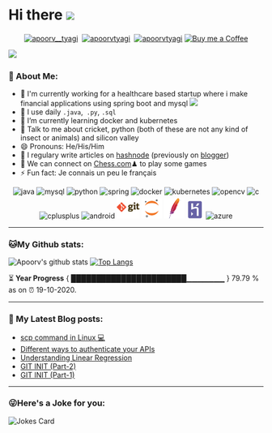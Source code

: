 # Hi there <img src="https://github.com/TheDudeThatCode/TheDudeThatCode/blob/master/Assets/Hi.gif" width="29px">
<p align="center">
<a href="https://twitter.com/apoorv__tyagi" target="blank"><img align="center" src="https://cdn.jsdelivr.net/npm/simple-icons@3.0.1/icons/twitter.svg" alt="apoorv__tyagi" height="20" width="20" /></a>&nbsp;
<a href="https://linkedin.com/in/apoorvtyagi" target="blank"><img align="center" src="https://cdn.jsdelivr.net/npm/simple-icons@3.0.1/icons/linkedin.svg" alt="apoorvtyagi" height="20" width="20" /></a>&nbsp;
<a href="https://hashnode.com/@apoorvtyagi" target="blank"><img align="center" src="https://cdn.jsdelivr.net/npm/simple-icons@3.0.1/icons/hashnode.svg" alt="apoorvtyagi" height="20" width="20" /></a>
<a href="https://www.buymeacoffee.com/apoorvtyagi"><img align="center" alt="Buy me a Coffee" width="22px" src="https://cdn.jsdelivr.net/npm/simple-icons@3.0.1/icons/buymeacoffee.svg" /></a>
</p>

![](https://camo.githubusercontent.com/992babdffd8c74a1502de375fbdf7e4d54773242/68747470733a2f2f6d656469612e67697068792e636f6d2f6d656469612f53576f536b4e36447854737a71494b4571762f67697068792e676966)

### 🤵 About Me:
- 🏦 I'm currently working for a healthcare based startup where i make financial applications using spring boot and mysql 
      <img src="https://media.giphy.com/media/WUlplcMpOCEmTGBtBW/giphy.gif" width="30">
- 🤔 I use daily ```.java```,``` .py```, ```.sql```
- 🌱 I’m currently learning docker and kubernetes
- 💬 Talk to me about cricket, python (both of these are not any kind of insect or animals) and silicon valley
- 😄 Pronouns: He/His/Him
- 📝 I regulary write articles on [hashnode](https://apoorvtyagi.tech/) (previously on [blogger](https://apoorvtyagi133.blogspot.com/))
- 👯 We can connect on [Chess.com](https://www.chess.com/member/sweetxcyanide)♟ to play some games
- ⚡ Fun fact: Je connais un peu le français

<p align="center">
<img src="https://devicons.github.io/devicon/devicon.git/icons/java/java-original-wordmark.svg" alt="java" width="55" height="55"/> 
<img src="https://devicons.github.io/devicon/devicon.git/icons/mysql/mysql-original-wordmark.svg" alt="mysql" width="55" height="60"/> 
<img src="https://devicons.github.io/devicon/devicon.git/icons/python/python-original-wordmark.svg" alt="python" width="60" height="60"/>
<img src="https://www.vectorlogo.zone/logos/springio/springio-icon.svg" alt="spring" width="35" height="35"/>
<img src="https://devicons.github.io/devicon/devicon.git/icons/docker/docker-original-wordmark.svg" alt="docker" width="45" height="40"/> 
<img src="https://www.vectorlogo.zone/logos/kubernetes/kubernetes-icon.svg" alt="kubernetes" width="40" height="40"/>
<img src="https://www.vectorlogo.zone/logos/opencv/opencv-icon.svg" alt="opencv" width="40" height="40"/> 
<img src="https://devicons.github.io/devicon/devicon.git/icons/c/c-original.svg" alt="c" width="40" height="40"/> 
<img src="https://devicons.github.io/devicon/devicon.git/icons/cplusplus/cplusplus-original.svg" alt="cplusplus" width="40" height="40"/> 
<img src="https://devicons.github.io/devicon/devicon.git/icons/android/android-original-wordmark.svg" alt="android" width="40" height="40"/>
<img src="https://raw.githubusercontent.com/github/explore/80688e429a7d4ef2fca1e82350fe8e3517d3494d/topics/git/git.png" alt="GIT" width="45" height="45"/> 
<img src="https://raw.githubusercontent.com/github/explore/80688e429a7d4ef2fca1e82350fe8e3517d3494d/topics/jupyter-notebook/jupyter-notebook.png" alt="IPYNB" width="40" height="40"/> 
<img src="https://raw.githubusercontent.com/github/explore/80688e429a7d4ef2fca1e82350fe8e3517d3494d/topics/maven/maven.png" alt="MAVEN" width="40" height="40"/>
<img src="https://raw.githubusercontent.com/devicons/devicon/master/icons/heroku/heroku-plain.svg" alt="HEROKU" width="35" height="35"/> 
<img src="https://www.vectorlogo.zone/logos/microsoft_azure/microsoft_azure-icon.svg" alt="azure" width="40" height="40"/> 
</p>

---
### 🐱My Github stats:
![Apoorv's github stats](https://github-readme-stats.vercel.app/api?username=apoorvtyagi&show_icons=true&title_color=ffc857&icon_color=8ac926&text_color=daf7dc&bg_color=151515&hide=["stars"])
[![Top Langs](https://github-readme-stats.vercel.app/api/top-langs/?username=apoorvtyagi&layout=compact&text_color=daf7dc&bg_color=151515)](https://github.com/anuraghazra/github-readme-stats)

<!--START_SECTION:waka-->

<!--END_SECTION:waka-->

⏳ **Year Progress** { ███████████████████████▁▁▁▁▁▁▁ } 79.79 % as on ⏰ 19-10-2020.

---

### 📕 My Latest Blog posts:
<!-- BLOG-POST-LIST:START -->
- [scp command in Linux 💻](https://apoorvtyagi.tech/scp-command-in-linux)
- [Different ways to authenticate your APIs](https://apoorvtyagi.tech/different-ways-to-authenticate-your-apis)
- [Understanding Linear Regression](https://apoorvtyagi.tech/understanding-linear-regression)
- [GIT INIT (Part-2)](https://apoorvtyagi.tech/git-init-part-2)
- [GIT INIT (Part-1)](https://apoorvtyagi.tech/git-init-part-1)
<!-- BLOG-POST-LIST:END -->
---

### 😜Here's a Joke for you:
<img src="https://readme-jokes.vercel.app/api" alt="Jokes Card" />

